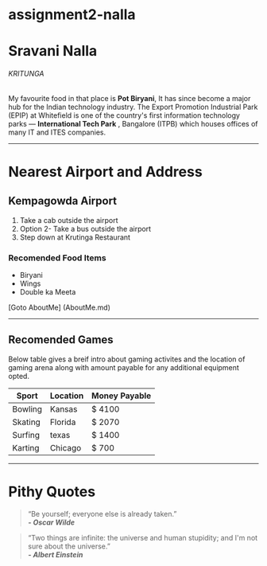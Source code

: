 # assignment2-nalla

# Sravani Nalla

###### KRITUNGA

 My favourite food in that place is **Pot Biryani**, It has since become a major hub for the Indian technology industry. The Export Promotion Industrial Park (EPIP) at Whitefield is one of the country's first information technology parks — **International Tech Park** , Bangalore (ITPB) which houses offices of many IT and ITES companies.

 <hr>
 
 # Nearest Airport and Address

 ## Kempagowda Airport

 1. Take a cab outside the airport
 2. Option 2- Take a bus outside the airport
 3. Step down at Krutinga Restaurant


### Recomended Food Items

* Biryani
* Wings 
* Double ka Meeta

[Goto AboutMe] (AboutMe.md)


<hr>

## Recomended Games

Below table gives a breif intro about gaming activites and the location of gaming arena along with amount payable for any additional equipment opted.


|Sport | Location | Money Payable|
|  ---  |   ---   | :--- |
|Bowling| Kansas | $ 4100|
|Skating| Florida | $ 2070|
|Surfing| texas | $ 1400|
|Karting| Chicago | $ 700|

<hr>

# Pithy Quotes

> “Be yourself; everyone else is already taken.”<br>
>***- Oscar Wilde***

>“Two things are infinite: the universe and human stupidity; and I'm not sure about the universe.”<br>
>***- Albert Einstein***